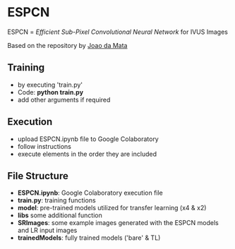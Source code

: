 # ESPCN

ESPCN = *Efficient Sub-Pixel Convolutional Neural Network* for IVUS Images

Based on the repository by [Joao da Mata](https://github.com/jlfilho/ESPCN-Keras)

## Training
- by executing 'train.py'
- Code: 
	**python train.py**
- add other arguments if required


## Execution
- upload ESPCN.ipynb file to Google Colaboratory
- follow instructions
- execute elements in the order they are included


## File Structure
- **ESPCN.ipynb**: Google Colaboratory execution file
- **train.py**: training functions 
- **model**: pre-trained models utilized for transfer learning (x4 & x2)
- **libs** some additional function 
- **SRImages**: some example images generated with the ESPCN models and LR input images
- **trainedModels**: fully trained models ('bare' & TL)


